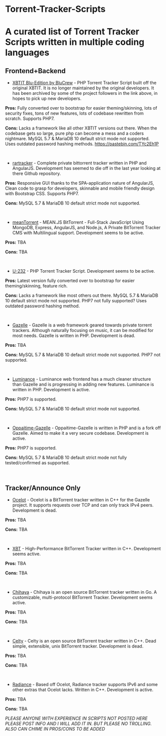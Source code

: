 # Torrent-Tracker-Scripts
A curated list of Torrent Tracker Scripts written in multiple coding languages
=====================================================


## Frontend+Backend
- [XBTIT Blu-Edition by BluCrew](https://github.com/bug-me-not/XBTIT-Blu-Edition-by-BluCrew) - PHP Torrent Tracker Script built off the original XBTIT. It is no longer maintained by the original developers. It has been archived by some of the project followers in the link above, in hopes to pick up new developers.

**Pros:**
  Fully converted over to bootstrap for easier theming/skinning, lots of security fixes, tons of new features, lots of codebase rewritten from scratch. Supports PHP7.

**Cons:**
Lacks a framework like all other XBTIT versions out there. When the codebase gets so large, pure php can become a mess and a coders nightmare. MySQL 5.7 & MariaDB 10 default strict mode not supported. Uses outdated password hashing methods. https://pastebin.com/TYc2Eh1P

&nbsp;
- [rartracker](https://github.com/swetorrentking/rartracker) - Complete private bittorrent tracker written in PHP and AngularJS. Development has seemed to die off in the last year looking at there Github repository.

**Pros:**
Responsive GUI thanks to the SPA-application nature of AngularJS, Clean code to grasp for developers, skinnable and mobile friendly design with Bootstrap CSS.  Supports PHP7.

**Cons:**
MySQL 5.7 & MariaDB 10 default strict mode not supported.

&nbsp;
- [meanTorrent](https://github.com/taobataoma/meanTorrent) - MEAN.JS BitTorrent - Full-Stack JavaScript Using MongoDB, Express, AngularJS, and Node.js, A Private BitTorrent Tracker CMS with Multilingual support. Development seems to be active.

**Pros:**
TBA

**Cons:**
TBA

&nbsp;
- [U-232](https://github.com/Bigjoos/U-232-V5) - PHP Torrent Tracker Script. Development seems to be active.

**Pros:**
Latest version fully converted over to bootstrap for easier theming/skinning, feature rich.

**Cons:**
Lacks a framework like most others out there. MySQL 5.7 & MariaDB 10 default strict mode not supported. PHP7 not fully supported? Uses outdated password hashing method.

&nbsp;
- [Gazelle](https://github.com/WhatCD/Gazelle) - Gazelle is a web framework geared towards private torrent trackers. Although naturally focusing on music, it can be modified for most needs. Gazelle is written in PHP. Development is dead.

**Pros:**
TBA

**Cons:**
MySQL 5.7 & MariaDB 10 default strict mode not supported. PHP7 not supported.


&nbsp;
- [Luminance](https://github.com/Empornium/Luminance) - Luminance web frontend has a much cleaner structure than Gazelle and is progressing in adding new features. Luminance is written in PHP. Development is active.

**Pros:**
PHP7 is supported.

**Cons:**
MySQL 5.7 & MariaDB 10 default strict mode not supported. 


&nbsp;
- [Oppaitime-Gazelle](https://git.oppaiti.me/Oppaitime/Gazelle) -  Oppaitime-Gazelle is written in PHP and is a fork off Gazelle. Aimed to make it a very secure codebase. Development is active.

**Pros:**
PHP7 is supported.

**Cons:**
MySQL 5.7 & MariaDB 10 default strict mode not fully tested/confirmed as supported. 


&nbsp;
## Tracker/Announce Only
- [Ocelot](https://github.com/WhatCD/Ocelot) - Ocelot is a BitTorrent tracker written in C++ for the Gazelle project. It supports requests over TCP and can only track IPv4 peers. Development is dead.

**Pros:**
TBA

**Cons:**
TBA

&nbsp;
- [XBT](https://github.com/OlafvdSpek/xbt) - High-Performance BitTorrent Tracker written in C++. Development seems active.

**Pros:**
TBA

**Cons:**
TBA

&nbsp;
- [Chihaya](https://github.com/chihaya/chihaya) - Chihaya is an open source BitTorrent tracker written in Go. A customizable, multi-protocol BitTorrent Tracker. Development seems active.

**Pros:**
TBA

**Cons:**
TBA

&nbsp;
- [Celty](https://github.com/XAMPP/Celty) - Celty is an open source BitTorrent tracker written in C++. Dead simple, extensible, unix BitTorrent tracker. Development is dead.

**Pros:**
TBA

**Cons:**
TBA


&nbsp;
- [Radiance](https://github.com/Empornium/Radiance) - Based off Ocelot, Radiance tracker supports IPv6 and some other extras that Ocelot lacks. Written in C++. Development is active.

**Pros:**
TBA

**Cons:**
TBA



*PLEASE ANYONE WITH EXPERIENCE IN SCRIPTS NOT POSTED HERE PLEASE POST INFO AND I WILL ADD IT IN. BUT PLEASE NO TROLLING. ALSO CAN CHIME IN PROS/CONS TO BE ADDED*
